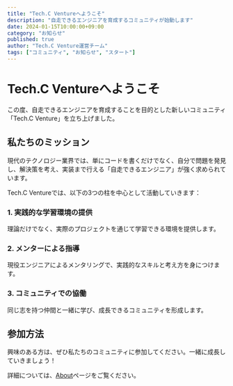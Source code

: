```yaml
---
title: "Tech.C Ventureへようこそ"
description: "自走できるエンジニアを育成するコミュニティが始動します"
date: 2024-01-15T10:00:00+09:00
category: "お知らせ"
published: true
author: "Tech.C Venture運営チーム"
tags: ["コミュニティ", "お知らせ", "スタート"]
---
```


# Tech.C Ventureへようこそ

この度、自走できるエンジニアを育成することを目的とした新しいコミュニティ「Tech.C Venture」を立ち上げました。

## 私たちのミッション

現代のテクノロジー業界では、単にコードを書くだけでなく、自分で問題を発見し、解決策を考え、実装まで行える「自走できるエンジニア」が強く求められています。

Tech.C Ventureでは、以下の3つの柱を中心として活動していきます：

### 1. 実践的な学習環境の提供

理論だけでなく、実際のプロジェクトを通じて学習できる環境を提供します。

### 2. メンターによる指導

現役エンジニアによるメンタリングで、実践的なスキルと考え方を身につけます。

### 3. コミュニティでの協働

同じ志を持つ仲間と一緒に学び、成長できるコミュニティを形成します。

## 参加方法

興味のある方は、ぜひ私たちのコミュニティに参加してください。一緒に成長していきましょう！

詳細については、[About](/about)ページをご覧ください。